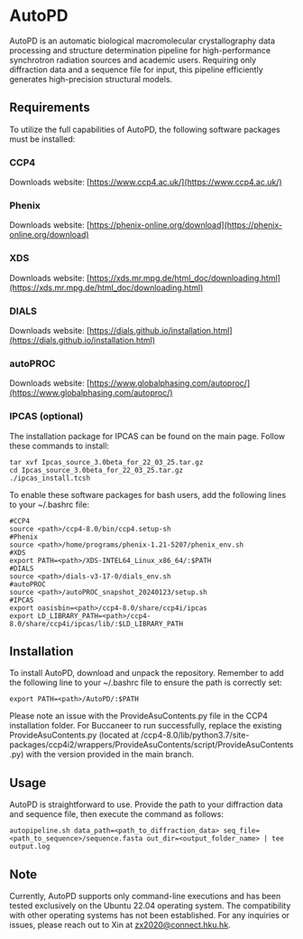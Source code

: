 # AutoPD
AutoPD is an automatic biological macromolecular crystallography data processing and structure determination pipeline for high-performance synchrotron radiation sources and academic users. Requiring only diffraction data and a sequence file for input, this pipeline efficiently generates high-precision structural models.

## Requirements
To utilize the full capabilities of AutoPD, the following software packages must be installed:
### CCP4
Downloads website: [https://www.ccp4.ac.uk/](https://www.ccp4.ac.uk/)
### Phenix
Downloads website: [https://phenix-online.org/download](https://phenix-online.org/download)
### XDS
Downloads website: [https://xds.mr.mpg.de/html_doc/downloading.html](https://xds.mr.mpg.de/html_doc/downloading.html)
### DIALS
Downloads website: [https://dials.github.io/installation.html](https://dials.github.io/installation.html)
### autoPROC
Downloads website: [https://www.globalphasing.com/autoproc/](https://www.globalphasing.com/autoproc/)
### IPCAS (optional)
The installation package for IPCAS can be found on the main page. Follow these commands to install:
```
tar xvf Ipcas_source_3.0beta_for_22_03_25.tar.gz
cd Ipcas_source_3.0beta_for_22_03_25.tar.gz
./ipcas_install.tcsh
```

To enable these software packages for bash users, add the following lines to your ~/.bashrc file:
```
#CCP4
source <path>/ccp4-8.0/bin/ccp4.setup-sh
#Phenix
source <path>/home/programs/phenix-1.21-5207/phenix_env.sh
#XDS
export PATH=<path>/XDS-INTEL64_Linux_x86_64/:$PATH
#DIALS
source <path>/dials-v3-17-0/dials_env.sh
#autoPROC
source <path>/autoPROC_snapshot_20240123/setup.sh
#IPCAS
export oasisbin=<path>/ccp4-8.0/share/ccp4i/ipcas
export LD_LIBRARY_PATH=<path>/ccp4-8.0/share/ccp4i/ipcas/lib/:$LD_LIBRARY_PATH
```

## Installation
To install AutoPD, download and unpack the repository. Remember to add the following line to your ~/.bashrc file to ensure the path is correctly set:
```
export PATH=<path>/AutoPD/:$PATH
```

Please note an issue with the ProvideAsuContents.py file in the CCP4 installation folder. For Buccaneer to run successfully, replace the existing ProvideAsuContents.py (located at <path>/ccp4-8.0/lib/python3.7/site-packages/ccp4i2/wrappers/ProvideAsuContents/script/ProvideAsuContents.py) with the version provided in the main branch.

## Usage
AutoPD is straightforward to use. Provide the path to your diffraction data and sequence file, then execute the command as follows:
```
autopipeline.sh data_path=<path_to_diffraction_data> seq_file=<path_to_sequence>/sequence.fasta out_dir=<output_folder_name> | tee output.log
```

## Note
Currently, AutoPD supports only command-line executions and has been tested exclusively on the Ubuntu 22.04 operating system. The compatibility with other operating systems has not been established. For any inquiries or issues, please reach out to Xin at zx2020@connect.hku.hk.
